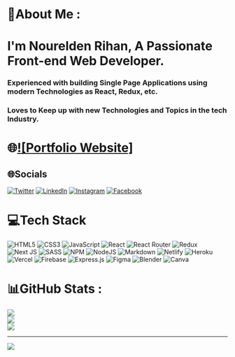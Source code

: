 # 💫About Me :

# I'm Nourelden Rihan, A Passionate Front-end Web Developer.

### Experienced with building Single Page Applications using modern Technologies as React, Redux, etc.

### Loves to Keep up with new Technologies and Topics in the tech Industry.

# 🌐[![Portfolio Website]](https://nourelden-rihan.web.app/)

## 🌐Socials

[![Twitter](https://img.shields.io/badge/Twitter-%231DA1F2.svg?logo=Twitter&logoColor=white)](https://twitter.com/Nour_Rihan_) [![LinkedIn](https://img.shields.io/badge/LinkedIn-%230077B5.svg?logo=linkedin&logoColor=white)](https://linkedin.com/in/NoureldenRihan) [![Instagram](https://img.shields.io/badge/Instagram-%23E4405F.svg?logo=Instagram&logoColor=white)](https://instagram.com/nour.rihan.2020) [![Facebook](https://img.shields.io/badge/Facebook-%231877F2.svg?logo=Facebook&logoColor=white)](https://facebook.com/Nour.Rihan.2020)

# 💻Tech Stack

![HTML5](https://img.shields.io/badge/html5-%23E34F26.svg?style=flat&logo=html5&logoColor=white) ![CSS3](https://img.shields.io/badge/css3-%231572B6.svg?style=flat&logo=css3&logoColor=white) ![JavaScript](https://img.shields.io/badge/javascript-%23323330.svg?style=flat&logo=javascript&logoColor=%23F7DF1E) ![React](https://img.shields.io/badge/react-%2320232a.svg?style=flat&logo=react&logoColor=%2361DAFB) ![React Router](https://img.shields.io/badge/React_Router-CA4245?style=flat&logo=react-router&logoColor=white) ![Redux](https://img.shields.io/badge/redux-%23593d88.svg?style=flat&logo=redux&logoColor=white) ![Next JS](https://img.shields.io/badge/Next-black?style=flat&logo=next.js&logoColor=white) ![SASS](https://img.shields.io/badge/SASS-hotpink.svg?style=flat&logo=SASS&logoColor=white) ![NPM](https://img.shields.io/badge/NPM-%23000000.svg?style=flat&logo=npm&logoColor=white) ![NodeJS](https://img.shields.io/badge/node.js-6DA55F?style=flat&logo=node.js&logoColor=white) ![Markdown](https://img.shields.io/badge/markdown-%23000000.svg?style=flat&logo=markdown&logoColor=white) ![Netlify](https://img.shields.io/badge/netlify-%23000000.svg?style=flat&logo=netlify&logoColor=#00C7B7) ![Heroku](https://img.shields.io/badge/heroku-%23430098.svg?style=flat&logo=heroku&logoColor=white) ![Vercel](https://img.shields.io/badge/vercel-%23000000.svg?style=flat&logo=vercel&logoColor=white) ![Firebase](https://img.shields.io/badge/firebase-%23039BE5.svg?style=flat&logo=firebase) ![Express.js](https://img.shields.io/badge/express.js-%23404d59.svg?style=flat&logo=express&logoColor=%2361DAFB) ![Figma](https://img.shields.io/badge/figma-%23F24E1E.svg?style=flat&logo=figma&logoColor=white) ![Blender](https://img.shields.io/badge/blender-%23F5792A.svg?style=flat&logo=blender&logoColor=white) ![Canva](https://img.shields.io/badge/Canva-%2300C4CC.svg?style=flat&logo=Canva&logoColor=white)

# 📊GitHub Stats :

![](https://github-readme-stats.vercel.app/api?username=NoureldenRihan2002&theme=vision-friendly-dark&hide_border=false&include_all_commits=true&count_private=false)<br/>
![](https://github-readme-streak-stats.herokuapp.com/?user=NoureldenRihan2002&theme=vision-friendly-dark&hide_border=false)<br/>
![](https://github-readme-stats.vercel.app/api/top-langs/?username=NoureldenRihan2002&theme=vision-friendly-dark&hide_border=false&include_all_commits=true&count_private=false&layout=compact)

---

[![](https://visitcount.itsvg.in/api?id=NoureldenRihan2002&icon=7&color=12)](https://visitcount.itsvg.in)
